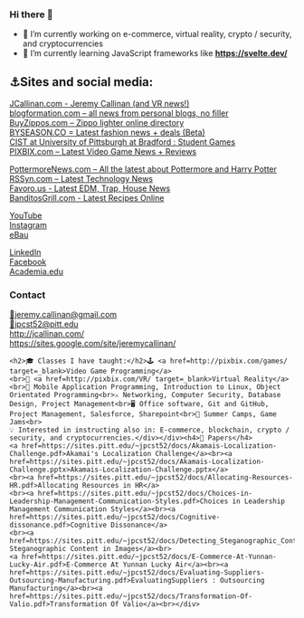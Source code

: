 ### Hi there 👋

- 🔭 I’m currently working on e-commerce, virtual reality, crypto / security, and cryptocurrencies
- 🌱 I’m currently learning JavaScript frameworks like **https://svelte.dev/**

<h2>⚓Sites and social media:</h2>

<div class=grid><div class=grid-cell>
  <p><a href=http://jcallinan.com/ target=_blank>JCallinan.com - Jeremy Callinan (and VR news!)</a><br><a href=http://blogformation.com/ target=_blank>blogformation.com – all news from personal blogs, no filler</a><br><a href=http://buyzippos.com/ rel=me target=_blank>BuyZippos.com – Zippo lighter online directory</a><br><a href=http://byseason.co/ rel=me target=_blank>BYSEASON.CO = Latest fashion news + deals (Beta)</a><br><a href=http://pixbix.com/games/ rel=me target=_blank>CIST at University of Pittsburgh at Bradford : Student Games</a><br><a href=http://pixbix.com/ rel=me target=_blank>PIXBIX.com – Latest Video Game News + Reviews</a><br></div><div class=grid-cell><p><a href=http://pottermorenews.com/ rel=me target=_blank>PottermoreNews.com – All the latest about Pottermore and Harry Potter</a><br><a href=http://rssyn.com/ rel=me>RSSyn.com – Latest Technology News</a><br><a href=http://favoro.us/ target=_blank>Favoro.us - Latest EDM, Trap, House News</a><br><a href=http://banditosgrill.com/ >BanditosGrill.com - Latest Recipes Online</a><br></div>
  
  <div class=grid-cell><p><a href=https://www.youtube.com/user/jcallinan target=_blank title="Visit Jeremy Callinan on YouTube"><span class="fa fa-2x fa-youtube">YouTube</span></a><br><a href=https://www.instagram.com/jeremycallinan/ target=_blank title="Visit Jeremy Callinan on Instagram"><span class="fa fa-2x fa-instagram">Instagram</span></a><br><a href=https://www.ebay.com/usr/jeremycallinan/ target=_blank title="Visit Jeremy Callinan on eBay"><span class="fa fa-2x fa-instagram">eBau</span></a><br></div><div class=grid-cell><p><a href=https://www.linkedin.com/in/jcallinan target=_blank title="Visit Jeremy Callinan on LinkedIn"><span class="fa fa-2x fa-linkedin-square">LinkedIn</span></a><br><a href=https://www.facebook.com/jeremy.callinan target=_blank title="Visit Jeremy Callinan on Facebook"><span class="fa fa-2x fa-facebook-official">Facebook</span></a><br><a href=https://upb-pitt.academia.edu/JeremyCallinan target=_blank title="Visit Jeremy Callinan on Academia"><span class="fa fa-2x fa-google-plus">Academia.edu</span></a><br></div></div></div><div class=aside>
  
  <div class=container>
  <h3>Contact</h3><a href=mailto:jeremy.callinan@gmail.com>📝jeremy.callinan@gmail.com</a><br><a href=mailto:jpcst52@pitt.edu>📝jpcst52@pitt.edu</a><br><a href=http://jcallinan.com/ target=_blank>http://jcallinan.com/</a><br><a href=https://sites.google.com/site/jeremycallinan/ target=_blank>https://sites.google.com/site/jeremycallinan/</a><br>
    
    <h2>🎓 Classes I have taught:</h2>🕹 <a href=http://pixbix.com/games/ target=_blank>Video Game Programming</a>
    <br>🎢 <a href=http://pixbix.com/VR/ target=_blank>Virtual Reality</a><br>📑 Mobile Application Programming, Introduction to Linux, Object Orientated Programming<br>⚔️ Networking, Computer Security, Database Design, Project Management<br>🖥 Office software, Git and GitHub, Project Management, Salesforce, Sharepoint<br>🎈 Summer Camps, Game Jams<br>
    💡 Interested in instructing also in: E-commerce, blockchain, crypto / security, and cryptocurrencies.</div></div><h4>📄 Papers</h4>
    <a href=https://sites.pitt.edu/~jpcst52/docs/Akamais-Localization-Challenge.pdf>Akamai's Localization Challenge</a><br><a href=https://sites.pitt.edu/~jpcst52/docs/Akamais-Localization-Challenge.pptx>Akamais-Localization-Challenge.pptx</a>
    <br><a href=https://sites.pitt.edu/~jpcst52/docs/Allocating-Resources-HR.pdf>Allocating Resources in HR</a>
    <br><a href=https://sites.pitt.edu/~jpcst52/docs/Choices-in-Leadership-Management-Communication-Styles.pdf>Choices in Leadership Management Communication Styles</a><br><a href=https://sites.pitt.edu/~jpcst52/docs/Cognitive-dissonance.pdf>Cognitive Dissonance</a>
    <br><a href=https://sites.pitt.edu/~jpcst52/docs/Detecting_Steganographic_Content_in_Imag.pdf>Detecting Steganographic Content in Images</a><br>
    <a href=https://sites.pitt.edu/~jpcst52/docs/E-Commerce-At-Yunnan-Lucky-Air.pdf>E-Commerce At Yunnan Lucky Air</a><br><a href=https://sites.pitt.edu/~jpcst52/docs/Evaluating-Suppliers-Outsourcing-Manufacturing.pdf>EvaluatingSuppliers : Outsourcing Manufacturing</a><br><a href=https://sites.pitt.edu/~jpcst52/docs/Transformation-Of-Valio.pdf>Transformation Of Valio</a><br></div>

